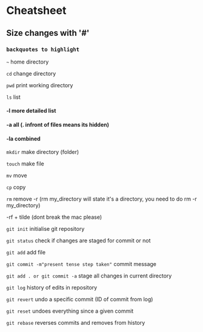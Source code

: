 # Cheatsheet
## Size changes with '#'
### `backquotes to highlight`

`~` home directory

`cd` change directory

`pwd` print working directory

`ls` list
#### -l more detailed list
#### -a all (. infront of files means its hidden)
#### -la combined

`mkdir` make directory (folder)

`touch` make file

`mv` move

`cp` copy

`rm` remove
-r (rm my_directory will state it's a directory, you
need to do rm -r my_directory)

-rf + tilde (dont break the mac please)

`git init` initialise git repository

`git status` check if changes are staged for commit or not

`git add` add file

`git commit -m"present tense step taken"` commit message

`git add . or git commit -a` stage all changes in current directory

`git log` history of edits in repository

`git revert` undo a specific commit (ID of commit from log)

`git reset` undoes everything since a given commit

`git rebase` reverses commits and removes from history